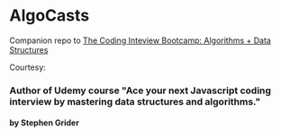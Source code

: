 # AlgoCasts

Companion repo to [The Coding Inteview Bootcamp: Algorithms + Data Structures](https://www.udemy.com/course/coding-interview-bootcamp-algorithms-and-data-structure/)

Courtesy:
### Author of Udemy course "Ace your next Javascript coding interview by mastering data structures and algorithms." 
####   by Stephen Grider

